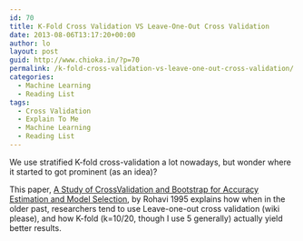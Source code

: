 ```yaml
---
id: 70
title: K-Fold Cross Validation VS Leave-One-Out Cross Validation
date: 2013-08-06T13:17:20+00:00
author: lo
layout: post
guid: http://www.chioka.in/?p=70
permalink: /k-fold-cross-validation-vs-leave-one-out-cross-validation/
categories:
  - Machine Learning
  - Reading List
tags:
  - Cross Validation
  - Explain To Me
  - Machine Learning
  - Reading List
---
```

We use stratified K-fold cross-validation a lot nowadays, but wonder where it started to got prominent (as an idea)?

This paper, [A Study of CrossValidation and Bootstrap for Accuracy Estimation and Model Selection](http://robotics.stanford.edu/~ronnyk/accEst.pdf), by Rohavi 1995 explains how when in the older past, researchers tend to use Leave-one-out cross validation (wiki please), and how K-fold (k=10/20, though I use 5 generally) actually yield better results.

&nbsp;